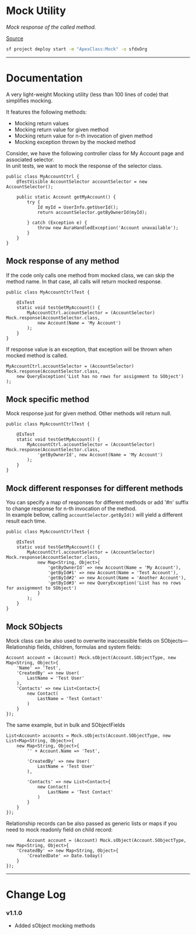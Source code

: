# Mock Utility
*Mock response of the called method.*

[Source](https://github.com/pkozuchowski/Apex-Opensource-Library/blob/master/force-app/commons/mocks/Mock.cls)

```bash
sf project deploy start -m "ApexClass:Mock" -o sfdxOrg
```

---
# Documentation
A very light-weight Mocking utility (less than 100 lines of code) that simplifies mocking.

It features the following methods:
- Mocking return values
- Mocking return value for given method
- Mocking return value for n-th invocation of given method
- Mocking exception thrown by the mocked method

Consider, we have the following controller class for My Account page and associated selector.  
In unit tests, we want to mock the response of the selector class.

```apex
public class MyAccountCtrl {
    @TestVisible AccountSelector accountSelector = new AccountSelector();

    public static Account getMyAccount() {
        try {
            Id myId = UserInfo.getUserId();
            return accountSelector.getByOwnerId(myId);

        } catch (Exception e) {
            throw new AuraHandledException('Account unavailable');
        }
    }
} 
```

## Mock response of any method
If the code only calls one method from mocked class, we can skip the method name. In that case, all calls will return mocked response.
```apex
public class MyAccountCtrlTest {

    @IsTest
    static void testGetMyAccount() {
        MyAccountCtrl.accountSelector = (AccountSelector) Mock.response(AccountSelector.class,
            new Account(Name = 'My Account')
        );
    }
} 
```

If response value is an exception, that exception will be thrown when mocked method is called.
```apex
MyAccountCtrl.accountSelector = (AccountSelector) Mock.response(AccountSelector.class,
    new QueryException('List has no rows for assignment to SObject')
);
```

## Mock specific method

Mock response just for given method. Other methods will return null.
```apex
public class MyAccountCtrlTest {

    @IsTest
    static void testGetMyAccount() {
        MyAccountCtrl.accountSelector = (AccountSelector) Mock.response(AccountSelector.class,
            'getByOwnerId', new Account(Name = 'My Account')
        );
    }
} 
```

## Mock different responses for different methods
You can specify a map of responses for different methods or add '#n' suffix to change response for n-th invocation of the method.  
In example bellow, calling `accountSelector.getById()` will yield a different result each time.
```apex
public class MyAccountCtrlTest {

    @IsTest
    static void testGetMyAccount() {
        MyAccountCtrl.accountSelector = (AccountSelector) Mock.response(AccountSelector.class,
            new Map<String, Object>{
                'getByOwnerId' => new Account(Name = 'My Account'),
                'getById#1' => new Account(Name = 'Test Account'),
                'getById#2' => new Account(Name = 'Another Account'),
                'getById#3' => new QueryException('List has no rows for assignment to SObject')
            }
        );
    }
} 
```

## Mock SObjects
Mock class can be also used to overwrite inaccessible fields on
SObjects—Relationship fields, children, formulas and system fields:

```apex
Account account = (Account) Mock.sObject(Account.SObjectType, new Map<String, Object>{
    'Name' => 'Test',
    'CreatedBy' => new User(
        LastName = 'Test User'
    ),
    'Contacts' => new List<Contact>{
        new Contact(
            LastName = 'Test Contact'
        )
    }
});
```

The same example, but in bulk and SObjectFields
```apex
List<Account> accounts = Mock.sObjects(Account.SObjectType, new List<Map<String, Object>>{
    new Map<String, Object>{
        '' + Account.Name => 'Test',

        'CreatedBy' => new User(
            LastName = 'Test User'
        ),
        
        'Contacts' => new List<Contact>{
            new Contact(
                LastName = 'Test Contact'
            )
        }
    }
});
```

Relationship records can be also passed as generic lists or maps if you need to mock readonly field on child record:
```apex
        Account account = (Account) Mock.sObject(Account.SObjectType, new Map<String, Object>{
    'CreatedBy' => new Map<String, Object>{
        'CreatedDate' => Date.today()
    }
});
```

---
# Change Log
### v1.1.0
- Added sObject mocking methods